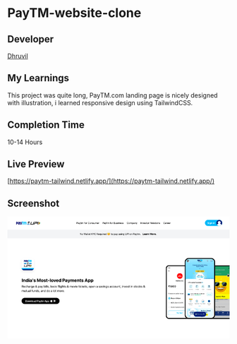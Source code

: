 # PayTM-website-clone

## Developer
[Dhruvil](https://www.findcoder.io/u/dhruvil)

## My Learnings
This project was quite long, PayTM.com landing page is nicely designed with illustration, i learned responsive design using TailwindCSS.

## Completion Time
10-14 Hours

## Live Preview
[https://paytm-tailwind.netlify.app/](https://paytm-tailwind.netlify.app/)

## Screenshot
![preview](./preview.png)